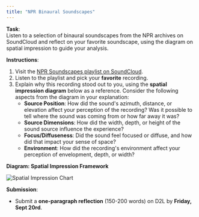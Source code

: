 ```yaml
---
title: "NPR Binaural Soundscapes"
---
```


**Task**:  
Listen to a selection of binaural soundscapes from the NPR archives on SoundCloud and reflect on your favorite soundscape, using the diagram on spatial impression to guide your analysis.

**Instructions**:
1. Visit the [NPR Soundscapes playlist on SoundCloud](https://soundcloud.com/npr/sets/soundscapes).
2. Listen to the playlist and pick your **favorite** recording.
3. Explain why this recording stood out to you, using the **spatial impression diagram** below as a reference. Consider the following aspects from the diagram in your explanation:
   - **Source Position**: How did the sound's azimuth, distance, or elevation affect your perception of the recording? Was it possible to tell where the sound was coming from or how far away it was?
   - **Source Dimensions**: How did the width, depth, or height of the sound source influence the experience?
   - **Focus/Diffuseness**: Did the sound feel focused or diffuse, and how did that impact your sense of space?
   - **Environment**: How did the recording's environment affect your perception of envelopment, depth, or width?

**Diagram: Spatial Impression Framework**

![Spatial Impression Chart](/lectures/week-3/spatial-audio-psychoacoustics/spatial-impression.png)

**Submission**:
- Submit a **one-paragraph reflection** (150-200 words) on D2L by **Friday, Sept 20rd**.

